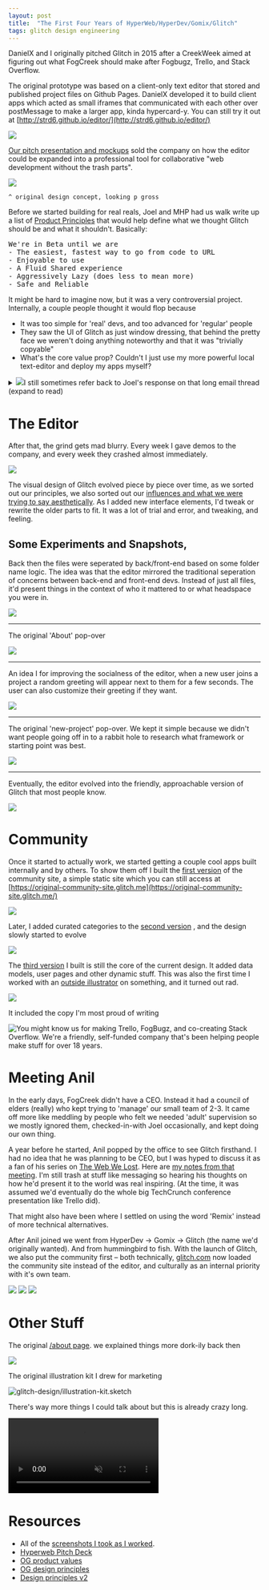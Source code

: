 ```yaml
---
layout: post
title:  "The First Four Years of HyperWeb/HyperDev/Gomix/Glitch"
tags: glitch design engineering
---
```


DanielX and I originally pitched Glitch in 2015 after a CreekWeek aimed at figuring out what FogCreek should make after Fogbugz, Trello, and Stack Overflow.

The original prototype was based on a client-only text editor that stored and published project files on Github Pages. DanielX developed it to build client apps which acted as small iframes that communicated with each other over postMessage to make a larger app, kinda hypercard-y. You can still try it out at [http://strd6.github.io/editor/](http://strd6.github.io/editor/)

<img src="/images/2019/Screen_Shot_2019-04-26_at_2-838d701d-66bf-43b0-bc2b-21b042cf3f31.54.11_PM.png" class="no-shadow large"/>

[Our pitch presentation and mockups](https://docs.google.com/presentation/d/1Lb8gWBLx9sIcf8BhmPDuX4CJvQ17XEMPmgBWMGH1L2k/edit#slide=id.p) sold the company on how the editor could be expanded into a professional tool for collaborative "web development without the trash parts".

<img src="/images/2019/editor_4_-_collab_editing-36ab420e-22fc-44b8-88f8-7980962a087f.png" class=""/>

`^ original design concept, looking p gross`

Before we started building for real reals, Joel and MHP had us walk write up a list of [Product Principles](https://docs.google.com/document/d/1ZZmlzf-AEjPE28ubJDfoFzLUYWG88KMGTKE_3PwIQp8/edit#) that would help define what we thought Glitch should be and what it shouldn't. Basically:

<pre class="pre-paragraph">
We're in Beta until we are
- The easiest, fastest way to go from code to URL
- Enjoyable to use
- A Fluid Shared experience
- Aggressively Lazy (does less to mean more)
- Safe and Reliable
</pre>

It might be hard to imagine now, but it was a very controversial project. Internally, a couple people thought it would flop because

- It was too simple for 'real' devs, and too advanced for 'regular' people
- They saw the UI of Glitch as just window dressing, that behind the pretty face we weren't doing anything noteworthy and that it was "trivially copyable"
- What's the core value prop? Couldn't I just use my more powerful local text-editor and deploy my apps myself?

<details>
    <summary>
        <img class="icon icon-small no-shadow" src="/images/2019/default-avatar3.svg"/>I still sometimes refer back to Joel's response on that long email thread (expand to read)</summary>
    <pre class="pre-paragraph">
Every time you make something a little bit easier to do, the number of people who do it explodes.

The way to make things easier to do is to make them simpler, with fewer options.

We've seen this with the evolution from Content Management Systems to blogging to Facebook and Twitter where you "blog" one sentence at a time to Tumblr and Pinterest where you "blog" by clicking one button. Each evolution resulted in 10x audiences for a much, much simpler feature. 2000 people used Vignette, 10,000,000 people used Blogger and 1,000,000,000 people use Facebook.

We also saw this the evolution from Windows/Mac desktop metaphors to iPhone. There appeared to be a great loss of functionality in the jump from Desktop to iPhones, (you can only show one thing on the screen at once, and you lost the ability to control your own files), but the usage exploded because it was so much easier for normal people. And eventually, developers figured out how to give you the features you really need in a simpler interface.

Make things 10% easier and you make the number of people who can do them double. Do that a few times and you can build a mass audience.

We've done this for "blogging" and self-expression, we've done this for computers in general, what's left?

As it turns out, we happen to work in a domain full of nerdy people who friggin' LOVE TO MAKE THINGS COMPLICATED. Maybe we're nerds so we don't notice.

And in that domain, the domain of programming, things are getting much much worse, not easier.
Example: From RCS - cvs - svn - Hg - git, every version control system added a new twist that made it harder to understand than the previous generation. Developers love to add features (like the git index) that give you more flexibility in theory but make everything harder to understand.
When faced with any technical tradeoff, developers' only design skill is to add a command line switch.

So now everybody in the world has to learn BOTH ferkakta ways of doing something which should have just been a simple one step process.

Everything I've looked at in the domain of programming has gotten stupidly more complicated every year when it should be getting simpler, because there doesn't appear to be a single programmer who doesn't love to make command line switches and complicated options. FFS, have you seen C++ lately? I couldn't understand it all in 1996, and I have a huge brain. Now I could not imagine anyone who is smart enough to understand the language and all its features well enough to use it without accidentally causing a nuclear war.

There was only one incident in the history of programming where a programming environment was built that stripped away unnecessary options WITHOUT removing any of the basic expressive flexibility of programming, and that was the original Visual Basic 1.0.

(Maybe Java 1.0, but that didn't last long).

The point about VB 1.0 is that you could build any Windows application. You weren't limited to stupid or ugly Windows applications. You could build REAL Windows applications, and you could do it with, say, three lines of BASIC code instead of 47 lines of C code.

And the REAL PROGRAMMERS (TM) laughed because it was BASIC and therefore "beneath their dignity" but at its peak Visual Basic was 2/3rds of all compilers sold. (people used to buy compilers) and 90% of the people who had occasion to program computers said that they would be willing to use BASIC.

Where does [Glitch] come in? There are, it turns out, a lot of stupid crufty complications in programming today that are unnecessary and obsolete, and if you get rid of all those complications and options you can make a much, much simpler programming environment WITHOUT removing any flexibility in what you can create.

For example, git is WAY too powerful. Probably 75% of developers are working alone and all they need is a way to go back when they make mistakes. This feature can be provided COMPLETELY AUTOMATICALLY with no user interface. So 75% of developers just need time machine for their code and they're happier than they would be with git.

If you give people the ability to work on the same code with a friend at another computer, Google Docs style, where you can both edit any document, you cover 10% more of the developers.

If you give them a simple way to make very basic feature branches, well now you're up to 95% of all developers needs being met with a user interface that is MILLIONS of times easier to use than git.

Most developers don't need make files or ant or build tools. They just want everything built always. If they have written tests, they want all tests to run all the time. So why even give them a button to run tests? Run everything always and don't deploy until all tests pass. When all tests pass, deploy automatically. That's all. Now all I have to know as a programmer is that if my tests pass, the code is on the server.

So this is the idea of [Glitch]. Get rid of all the nonsense around programming which doesn't matter. Focus first on the 90% of people who would be programming if it wasn't so unnecessarily tedious. Hide all that baloney about branches and deployments and editors and how you get your code to a URL and hide every detail about hosting except where you hook up your amazon/paypal/appleID to pay for it.

This is NOT squarespace. Squarespace is a GUI website builder. GUI tools always limit what you can do, because they don't map perfectly to HTML and CSS. They're clunky and never really win in the marketplace. We're giving you a real programming language (JavaScript, HTML, CSS) and we'll let you turn on things like node and angular. Our goal is not to reinvent programming languages because a lot of people have tried that and it doesn't always go so well. Our goal is just to eliminate the yak-shaving nonsense it takes to get code you just wrote to run.

How do we make money? Just like github. It's free for open source, paid for closed source.

For the first couple of years, Github and Atlassian ignore it, because it's too simple. It's like a toy joke and they don't even understand what it is.

On year three, they start to think "hm we need a [Glitch] competitor", so they start to design GitHub Jira Lite which is awful and nobody uses.

On year five, they realize that they have been completely outflanked. Yes, the y-combinator kids doing startups and the Tesla engineers writing code for self-driving cars are still using PROFESSIONAL tools. But everybody else is using [Glitch] because it's just really simple.

Joel
</pre>
</details>


# The Editor

After that, the grind gets mad blurry. Every week I gave demos to the company, and every week they crashed almost immediately.

<img class="large" src="/images/2019/glitch-no-assets.png"/>

The visual design of Glitch evolved piece by piece over time, as we sorted out our principles, we also sorted out our [influences and what we were trying to say aesthetically](http://pketh.org/glitch-look-and-feels.html). As I added new interface elements, I'd tweak or rewrite the older parts to fit. It was a lot of trial and error, and tweaking, and feeling.

## Some Experiments and Snapshots,

Back then the files were seperated by back/front-end based on some folder name logic. The idea was that the editor mirrored the traditional seperation of concerns between back-end and front-end devs. Instead of just all files, it'd present things in the context of who it mattered to or what headspace you were in.

<img src="/images/2019/Screen_Shot_2015-09-02_at_2-bd4968f6-fce1-42db-a7c2-29a24a98fb05.07.34_PM.png"/>

----

The original 'About' pop-over

<img src="/images/2019/Screen_Shot_2015-11-02_at_11-4595e4f9-aca7-4082-8299-9fd94fd6fce8.57.53_AM.png"/>

----

An idea I for improving the socialness of the editor, when a new user joins a project a random greeting will appear next to them for a few seconds. The user can also customize their greeting if they want.

<img src="/images/2019/Screen_Shot_2016-01-28_at_3-33a4a830-51d3-466e-b67b-2ac85993ab6f.04.38_PM.png"/>

----

The original 'new-project' pop-over. We kept it simple because we didn't want people going off in to a rabbit hole to research what framework or starting point was best.

<img src="/images/2019/Screen_Shot_2017-12-13_at_4-5f6f9aed-6c43-440c-b9bc-7e61f8e8704b.37.12_PM.png"/>

----

Eventually, the editor evolved into the friendly, approachable version of Glitch that most people know.

<img class="large" src="/images/2019/glitch-preview-in-editor.gif"/>

# Community

Once it started to actually work, we started getting a couple cool apps built internally and by others. To show them off I built the [first version](https://original-community-site.glitch.me) of the community site, a simple static site which you can still access at [https://original-community-site.glitch.me](https://original-community-site.glitch.me/)

<a href="https://original-community-site.glitch.me"><img class="no-shadow large" src="/images/2019/Screen_Shot_2019-04-26_at_2-7318540c-25c1-4b1b-b71e-cd280d463a5f.51.45_PM.png"/></a>

Later, I added curated categories to the [second version](https://community-site-v2.glitch.me/) , and the design slowly started to evolve

<a href="https://community-site-v2.glitch.me/"><img class="no-shadow" src="/images/2019/Screen_Shot_2019-04-26_at_2-2d606909-5422-49f8-b1fd-bad162989909.52.26_PM.png"/></a>

The [third version](https://lavender-fir.glitch.me/) I built is still the core of the current design. It added data models, user pages and other dynamic stuff. This was also the first time I worked with an [outside illustrator](http://goodboygraphics.tumblr.com) on something, and it turned out rad.

<a href="https://lavender-fir.glitch.me/"><img class="no-shadow" src="/images/2019/Screen_Shot_2019-04-26_at_2-8f7cba89-6a34-4684-82e2-716e1985cf81.52.50_PM.png"/></a>

It included the copy I'm most proud of writing

<img class="" src="/images/2019/Screen-Shot-2019-05-09.png" alt="You might know us for making Trello, FogBugz, and co-creating Stack Overflow. We're a friendly, self-funded company that's been helping people make stuff for over 18 years." />

# Meeting Anil

In the early days, FogCreek didn't have a CEO. Instead it had a council of elders (really) who kept trying to 'manage' our small team of 2-3. It came off more like meddling by people who felt we needed 'adult' supervision so we mostly ignored them, checked-in-with Joel occasionally, and kept doing our own thing.

A year before he started, Anil popped by the office to see Glitch firsthand. I had no idea that he was planning to be CEO, but I was hyped to discuss it as a fan of his series on [The Web We Lost](https://anildash.com/2012/12/13/the_web_we_lost/). Here are [my notes from that meeting](https://docs.google.com/document/d/1AmMeTDN5EKgRpWX0yoIUToXjMcQLFsXRxvC53Dlyquo/edit#heading=h.ykg6r2dy4bdk). I'm still trash at stuff like messaging so hearing his thoughts on how he'd present it to the world was real inspiring. (At the time, it was assumed we'd eventually do the whole big TechCrunch conference presentation like Trello did).

That might also have been where I settled on using the word 'Remix' instead of more technical alternatives.

After Anil joined we went from HyperDev → Gomix → Glitch (the name we'd originally wanted). And from hummingbird to fish. With the launch of Glitch, we also put the community first – both technically, [glitch.com](http://glitch.com) now loaded the community site instead of the editor, and culturally as an internal priority with it's own team.

<p>
    <img class="no-shadow icon" src="/images/2019/bird-7ae6a312-a2f2-4701-a80c-040432d0fa54.svg"/>
    <img class="no-shadow icon" src="/images/2019/logo-day-d499621e-9a2a-4520-8734-ece8099f0976.svg"/>
    <img class="no-shadow icon" src="/images/2019/logo-night-5a0b9272-b336-42fa-a1fe-661707b2a747.svg"/>
</p>

# Other Stuff

The original [/about page](https://original-about-page.glitch.me/). we explained things more dork-ily back then

<img class="large no-shadow" src="/images/2019/Screen_Shot_2019-04-26_at_3-2e7f7efe-94db-4319-8411-aba31a938529.05.43_PM.png"/>

The original illustration kit I drew for marketing

<img class="large" src="/images/2019/Screen_Shot_2018-01-24_at_10-feee235a-1370-439d-877f-cf1d0ef4d9ba.17.56_PM.png" title="glitch-design/illustration-kit.sketch"/>

There's way more things I could talk about but this is already crazy long.

<p>
  <video autoplay loop muted playsinline class="large">
    <source src="/images/2019/hw-success.mp4">
  </video>
</p>

# Resources

- All of the [screenshots I took as I worked](https://www.are.na/pirijan-k/glitch-design-pirijan).
- [Hyperweb Pitch Deck](https://docs.google.com/presentation/d/1Lb8gWBLx9sIcf8BhmPDuX4CJvQ17XEMPmgBWMGH1L2k/edit#slide=id.p)
- [OG product values](https://docs.google.com/document/d/1ZZmlzf-AEjPE28ubJDfoFzLUYWG88KMGTKE_3PwIQp8/edit)
- [OG design principles](https://docs.google.com/document/d/1TkJoU-Ynmequph2bcqbfhEXmoeOEyUXuqvJxd1BoHBQ/edit#heading=h.1r6nsuavv0qc)
- [Design principles v2](https://docs.google.com/document/d/1-1Tq716SfDtltlKuwGrv3bhVbgcPGdD_dwGBXHbzTmk/edit#)
